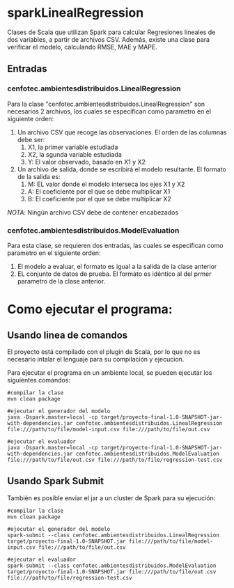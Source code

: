 # sparkLinealRegression

Clases de Scala que utilizan Spark para calcular Regresiones lineales de dos variables, a partir de archivos CSV. 
Además, existe una clase para verificar el modelo, calculando RMSE, MAE y MAPE. 

## Entradas

### cenfotec.ambientesdistribuidos.LinealRegression

Para la clase "cenfotec.ambientesdistribuidos.LinealRegression" son necesarios 2 archivos, los cuales se especifican como parametro en el siguiente orden: 
1. Un archivo CSV que recoge las observaciones. El orden de las columnas debe ser:
    1. X1, la primer variable estudiada
    2. X2, la sgunda variable estudiada
    3. Y: El valor observado, basado en X1 y X2
2. Un archivo de salida, donde se escribirá el modelo resultante. El formato de la salida es:
    1. M: EL valor donde el modelo interseca los ejes X1 y X2
    2. A: El coeficiente por el que se debe multiplicar X1
    3. B: El coeficiente por el que se debe multiplicar X2

_NOTA_: Ningún archivo CSV debe de contener encabezados

### cenfotec.ambientesdistribuidos.ModelEvaluation
Para esta clase, se requieren dos entradas, las cuales se especifican como parametro en el siguiente orden:
1. El modelo a evaluar, el formato es igual a la salida de la clase anterior
2. EL conjunto de datos de prueba. El formato es idéntico al del prmer parametro de la clase anterior.

# Como ejecutar el programa:
## Usando linea de comandos
El proyecto está compilado con el plugin de Scala, por lo que no es necesario intalar el lenguaje para su compilación y ejecucion.

Para ejecutar el programa en un ambiente local, se pueden ejecutar los siguientes comandos: 

```shell
#compilar la clase
mvn clean package

#ejecutar el generador del modelo
java -Dspark.master=local -cp target/proyecto-final-1.0-SNAPSHOT-jar-with-dependencies.jar cenfotec.ambientesdistribuidos.LinealRegression
file:///path/to/file/model-input.csv file:///path/to/file/out.csv

#ejecutar el evaluador
java -Dspark.master=local -cp target/proyecto-final-1.0-SNAPSHOT-jar-with-dependencies.jar cenfotec.ambientesdistribuidos.ModelEvaluation file:///path/to/file/out.csv file:///path/to/file/regression-test.csv
```

## Usando Spark Submit
También es posible enviar el jar a un cluster de Spark para su ejecución: 
```shell
#compilar la clase
mvn clean package

#ejecutar el generador del modelo
spark-submit --class cenfotec.ambientesdistribuidos.LinealRegression target/proyecto-final-1.0-SNAPSHOT.jar file:///path/to/file/model-input.csv file:///path/to/file/out.csv

#ejecutar el evaluador
spark-submit --class cenfotec.ambientesdistribuidos.ModelEvaluation  target/proyecto-final-1.0-SNAPSHOT.jar file:///path/to/file/out.csv file:///path/to/file/regression-test.csv
```